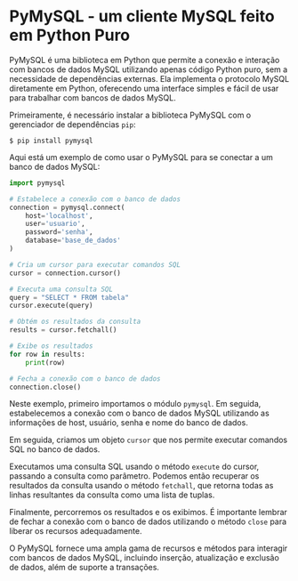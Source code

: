 # PyMySQL - um cliente MySQL feito em Python Puro 

PyMySQL é uma biblioteca em Python que permite a conexão e interação com bancos de dados MySQL utilizando apenas código Python puro, sem a necessidade de dependências externas. Ela implementa o protocolo MySQL diretamente em Python, oferecendo uma interface simples e fácil de usar para trabalhar com bancos de dados MySQL.

Primeiramente, é necessário instalar a biblioteca PyMySQL com o gerenciador de dependências `pip`:

```console
$ pip install pymysql
```

Aqui está um exemplo de como usar o PyMySQL para se conectar a um banco de dados MySQL:

```python
import pymysql

# Estabelece a conexão com o banco de dados
connection = pymysql.connect(
    host='localhost',
    user='usuario',
    password='senha',
    database='base_de_dados'
)

# Cria um cursor para executar comandos SQL
cursor = connection.cursor()

# Executa uma consulta SQL
query = "SELECT * FROM tabela"
cursor.execute(query)

# Obtém os resultados da consulta
results = cursor.fetchall()

# Exibe os resultados
for row in results:
    print(row)

# Fecha a conexão com o banco de dados
connection.close()
```

Neste exemplo, primeiro importamos o módulo `pymysql`. Em seguida, estabelecemos a conexão com o banco de dados MySQL utilizando as informações de host, usuário, senha e nome do banco de dados.

Em seguida, criamos um objeto `cursor` que nos permite executar comandos SQL no banco de dados.

Executamos uma consulta SQL usando o método `execute` do cursor, passando a consulta como parâmetro. Podemos então recuperar os resultados da consulta usando o método `fetchall`, que retorna todas as linhas resultantes da consulta como uma lista de tuplas.

Finalmente, percorremos os resultados e os exibimos. É importante lembrar de fechar a conexão com o banco de dados utilizando o método `close` para liberar os recursos adequadamente.

O PyMySQL fornece uma ampla gama de recursos e métodos para interagir com bancos de dados MySQL, incluindo inserção, atualização e exclusão de dados, além de suporte a transações.